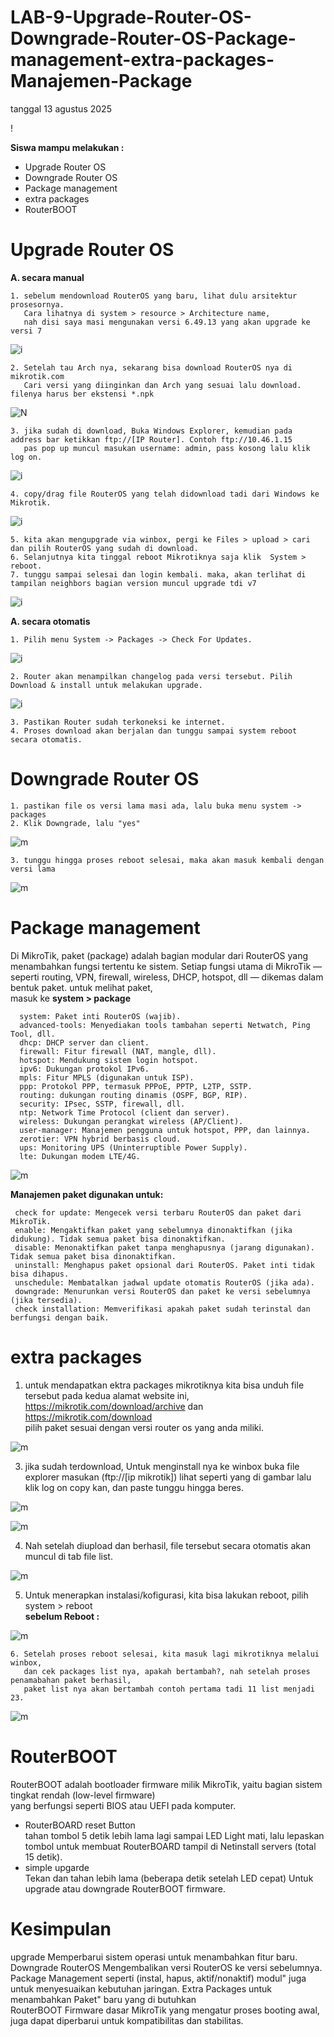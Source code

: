 # LAB-9-Upgrade-Router-OS-Downgrade-Router-OS-Package-management-extra-packages-Manajemen-Package
tanggal 13 agustus 2025

!

**Siswa mampu melakukan :**
-  Upgrade Router OS  
-  Downgrade Router OS    
-  Package management  
-  extra packages  
-  RouterBOOT
  # Upgrade Router OS  
**A. secara manual**  

    1. sebelum mendownload RouterOS yang baru, lihat dulu arsitektur prosesornya. 
       Cara lihatnya di system > resource > Architecture name,  
       nah disi saya masi mengunakan versi 6.49.13 yang akan upgrade ke versi 7  
    
![i](sem1.PNG)

    2. Setelah tau Arch nya, sekarang bisa download RouterOS nya di mikrotik.com
       Cari versi yang diinginkan dan Arch yang sesuai lalu download. filenya harus ber ekstensi *.npk

![N](sem2.PNG)

    3. jika sudah di download, Buka Windows Explorer, kemudian pada address bar ketikkan ftp://[IP Router]. Contoh ftp://10.46.1.15  
       pas pop up muncul masukan username: admin, pass kosong lalu klik log on.  

![i](sem3.PNG)

    4. copy/drag file RouterOS yang telah didownload tadi dari Windows ke Mikrotik.  

![i](sem4.PNG)

    5. kita akan mengupgrade via winbox, pergi ke Files > upload > cari dan pilih RouterOS yang sudah di download.  
    6. Selanjutnya kita tinggal reboot Mikrotiknya saja klik  System > reboot.
    7. tunggu sampai selesai dan login kembali. maka, akan terlihat di tampilan neighbors bagian version muncul upgrade tdi v7

![i](sem5.PNG)

**A. secara otomatis** 

    1. Pilih menu System -> Packages -> Check For Updates.

![i](hm.PNG)

    2. Router akan menampilkan changelog pada versi tersebut. Pilih Download & install untuk melakukan upgrade.

![i](hm1.PNG)

    3. Pastikan Router sudah terkoneksi ke internet.
    4. Proses download akan berjalan dan tunggu sampai system reboot secara otomatis.
  # Downgrade Router OS  

    1. pastikan file os versi lama masi ada, lalu buka menu system -> packages  
    2. Klik Downgrade, lalu "yes" 

![m](sim8.PNG)

    3. tunggu hingga proses reboot selesai, maka akan masuk kembali dengan versi lama 

![m](versi6.PNG)

   # Package management
   Di MikroTik, paket (package) adalah bagian modular dari RouterOS yang menambahkan fungsi tertentu ke sistem. Setiap fungsi utama di MikroTik — seperti routing, VPN, firewall, wireless, DHCP, hotspot, dll — dikemas dalam bentuk paket. untuk melihat paket,  
masuk ke **system > package**  

      system: Paket inti RouterOS (wajib).    
      advanced-tools: Menyediakan tools tambahan seperti Netwatch, Ping Tool, dll.      
      dhcp: DHCP server dan client.  
      firewall: Fitur firewall (NAT, mangle, dll).    
      hotspot: Mendukung sistem login hotspot.    
      ipv6: Dukungan protokol IPv6.    
      mpls: Fitur MPLS (digunakan untuk ISP).  
      ppp: Protokol PPP, termasuk PPPoE, PPTP, L2TP, SSTP.  
      routing: dukungan routing dinamis (OSPF, BGP, RIP).  
      security: IPsec, SSTP, firewall, dll.  
      ntp: Network Time Protocol (client dan server).  
      wireless: Dukungan perangkat wireless (AP/Client).  
      user-manager: Manajemen pengguna untuk hotspot, PPP, dan lainnya.  
      zerotier: VPN hybrid berbasis cloud.  
      ups: Monitoring UPS (Uninterruptible Power Supply).  
      lte: Dukungan modem LTE/4G.  

![m](a6.PNG)

**Manajemen paket digunakan untuk:**  

     check for update: Mengecek versi terbaru RouterOS dan paket dari MikroTik.    
     enable: Mengaktifkan paket yang sebelumnya dinonaktifkan (jika didukung). Tidak semua paket bisa dinonaktifkan.     
     disable: Menonaktifkan paket tanpa menghapusnya (jarang digunakan). Tidak semua paket bisa dinonaktifkan.  
     uninstall: Menghapus paket opsional dari RouterOS. Paket inti tidak bisa dihapus.  
     unschedule: Membatalkan jadwal update otomatis RouterOS (jika ada).  
     downgrade: Menurunkan versi RouterOS dan paket ke versi sebelumnya (jika tersedia).  
     check installation: Memverifikasi apakah paket sudah terinstal dan berfungsi dengan baik.  

   # extra packages 

   1. untuk mendapatkan ektra packages mikrotiknya kita bisa unduh file tersebut pada kedua alamat website ini,  
      https://mikrotik.com/download/archive dan https://mikrotik.com/download   
      pilih paket sesuai dengan versi router os yang anda miliki.

![m](a1.PNG)

   3. jika sudah terdownload, Untuk menginstall nya ke winbox buka file explorer masukan (ftp://[ip mikrotik]) lihat seperti yang di gambar lalu klik log on
      copy kan, dan paste tunggu hingga beres.

![m](A2.PNG)

![m](A3.PNG)

   4. Nah setelah diupload dan berhasil, file tersebut secara otomatis akan muncul di tab file list.

![m](a4.PNG)
     
   5. Untuk menerapkan instalasi/kofigurasi, kita bisa lakukan reboot, pilih system > reboot  
**sebelum Reboot :**

![m](a01.PNG)

    6. Setelah proses reboot selesai, kita masuk lagi mikrotiknya melalui winbox,  
       dan cek packages list nya, apakah bertambah?, nah setelah proses penamabahan paket berhasil,  
       paket list nya akan bertambah contoh pertama tadi 11 list menjadi 23.

![m](02.PNG)
      
   # RouterBOOT  
RouterBOOT adalah bootloader firmware milik MikroTik, yaitu bagian sistem tingkat rendah (low-level firmware)  
yang berfungsi seperti BIOS atau UEFI pada komputer.
  - RouterBOARD reset Button  
    tahan tombol 5 detik lebih lama lagi sampai LED Light mati, lalu lepaskan tombol untuk membuat RouterBOARD tampil di Netinstall servers (total 15 detik).  
  - simple upgarde  
    Tekan dan tahan lebih lama (beberapa detik setelah LED cepat) Untuk upgrade atau downgrade RouterBOOT firmware.  
  
   # Kesimpulan 
upgrade Memperbarui sistem operasi untuk menambahkan fitur baru.
Downgrade RouterOS Mengembalikan versi RouterOS ke versi sebelumnya.
Package Management seperti (instal, hapus, aktif/nonaktif) modul" juga untuk menyesuaikan kebutuhan jaringan.
Extra Packages untuk menambahkan Paket" baru yang di butuhkan  
RouterBOOT Firmware dasar MikroTik yang mengatur proses booting awal, juga dapat diperbarui untuk kompatibilitas dan stabilitas.

